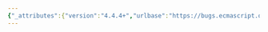 ```yaml
---
{"_attributes":{"version":"4.4.4+","urlbase":"https://bugs.ecmascript.org/","maintainer":"dherman@mozilla.com"},"bug":{"bug_id":3901,"creation_ts":"2015-02-14 05:28:00 -0800","short_desc":"In product \"Draft for 7th edition\", correct the spelling of component \"New feature suggestons\"","delta_ts":"2015-02-14 05:28:12 -0800","product":"TC39 Infrastructure","component":"bugzilla","version":"unspecified","rep_platform":"All","op_sys":"All","bug_status":"CONFIRMED","priority":"Normal","bug_severity":"normal","everconfirmed":true,"reporter":{"uid":"claude.pache","name":"Claude Pache"},"assigned_to":{"uid":"dherman","name":"Dave Herman"},"cc":"allen","long_desc":[{"commentid":12627,"comment_count":0,"who":{"uid":"claude.pache","name":"Claude Pache"},"bug_when":"2015-02-14 05:28:12 -0800","thetext":"In product category \"Draft for 7th edition\", there is a component \"New feature suggestons\". It should by \"New feature suggestions\" (missing i)."}]}}
---
```

